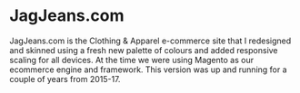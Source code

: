 # JagJeans.com
JagJeans.com is the Clothing & Apparel e-commerce site that I redesigned and skinned using a fresh new palette of colours and added responsive scaling for all devices.  At the time we were using Magento as our ecommerce engine and framework.  This version was up and running for a couple of years from 2015-17.
